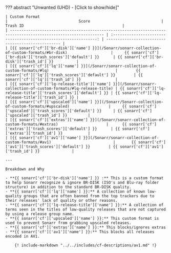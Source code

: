??? abstract "Unwanted (UHD) - [Click to show/hide]"

    | Custom Format                                                                                                   |                               Score                               | Trash ID                                           |
    | --------------------------------------------------------------------------------------------------------------- | :---------------------------------------------------------------: | -------------------------------------------------- |
    | [{{ sonarr['cf']['br-disk']['name'] }}](/Sonarr/sonarr-collection-of-custom-formats/#br-disk)                   |     {{ sonarr['cf']['br-disk']['trash_scores']['default'] }}      | {{ sonarr['cf']['br-disk']['trash_id'] }}          |
    | [{{ sonarr['cf']['lq']['name'] }}](/Sonarr/sonarr-collection-of-custom-formats/#lq)                             |        {{ sonarr['cf']['lq']['trash_scores']['default'] }}        | {{ sonarr['cf']['lq']['trash_id'] }}               |
    | [{{ sonarr['cf']['lq-release-title']['name'] }}](/Sonarr/sonarr-collection-of-custom-formats/#lq-release-title) | {{ sonarr['cf']['lq-release-title']['trash_scores']['default'] }} | {{ sonarr['cf']['lq-release-title']['trash_id'] }} |
    | [{{ sonarr['cf']['upscaled']['name'] }}](/Sonarr/Sonarr-collection-of-custom-formats/#upscaled)                 |     {{ sonarr['cf']['upscaled']['trash_scores']['default'] }}     | {{ sonarr['cf']['upscaled']['trash_id'] }}         |
    | [{{ sonarr['cf']['extras']['name'] }}](/Sonarr/sonarr-collection-of-custom-formats/#extras)                     |      {{ sonarr['cf']['extras']['trash_scores']['default'] }}      | {{ sonarr['cf']['extras']['trash_id'] }}           |
    | [{{ sonarr['cf']['av1']['name'] }}](/Sonarr/sonarr-collection-of-custom-formats/#av1)                           |       {{ sonarr['cf']['av1']['trash_scores']['default'] }}        | {{ sonarr['cf']['av1']['trash_id'] }}              |

    ---

    Breakdown and Why

    - **{{ sonarr['cf']['br-disk']['name'] }} :** This is a custom format to help Sonarr recognize & ignore BR-DISK (ISO's and Blu-ray folder structure) in addition to the standard BR-DISK quality.
    - **{{ sonarr['cf']['lq']['name'] }}:** A collection of known low-quality groups that are often banned from the top trackers due to their releases' lack of quality or other reasons.
    - **{{ sonarr['cf']['lq-release-title']['name'] }}:** A collection of terms seen in the titles of low-quality releases that are not captured by using a release group name.
    - **{{ sonarr['cf']['upscaled']['name'] }}:** This custom format is used to prevent Sonarr from grabbing upscaled releases.
    - **{{ sonarr['cf']['extras']['name'] }}:** This blocks/ignores extras
    - **{{ sonarr['cf']['av1']['name'] }}:** This blocks all releases encoded in AV1.

        {! include-markdown "../../includes/cf-descriptions/av1.md" !}

